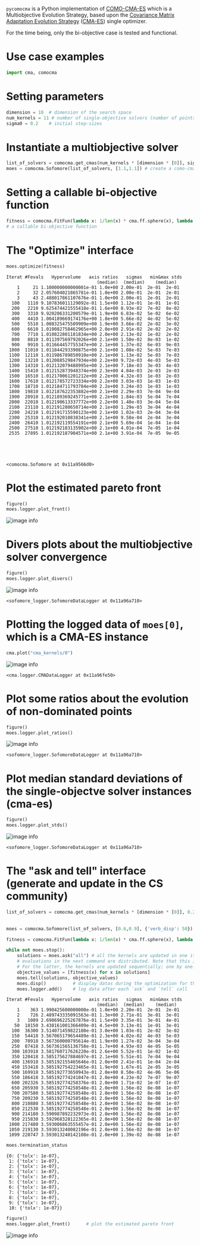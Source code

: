 ``pycomocma`` is a Python implementation of [COMO-CMA-ES](https://hal.inria.fr/hal-02103694/document) which is a Multiobjective Evolution Strategy, based upon the [Covariance Matrix Adaptation Evolution Strategy](https://en.wikipedia.org/wiki/CMA-ES) 
([CMA-ES](http://cma.gforge.inria.fr/)) single optimizer.

For the time being, only the bi-objective case is tested and functional.

# Use case examples


```python
import cma, comocma
```

# Setting parameters


```python
dimension = 10  # dimension of the search space
num_kernels = 11 # number of single-objective solvers (number of points we seek to have on the front)
sigma0 = 0.2    # initial step-sizes
```

# Instantiate a multiobjective solver


```python
list_of_solvers = comocma.get_cmas(num_kernels * [dimension * [0]], sigma0) # produce `num_kernels cma instances`
moes = comocma.Sofomore(list_of_solvers, [1.1,1.1]) # create a como-cma-es instance
```

# Setting a callable bi-objective function


```python
fitness = comocma.FitFun(lambda x: 1/len(x) * cma.ff.sphere(x), lambda x: 1/len(x) * cma.ff.sphere(x-1))
# a callable bi-objective function
```

# The "Optimize" interface


```python
moes.optimize(fitness)
```

    Iterat #Fevals   Hypervolume   axis ratios   sigmas   min&max stds
                                      (median)  (median)    (median)
        1     21 1.100000000000001e-01 1.0e+00 2.00e-01  2e-01  2e-01
        2     32 2.057604021865781e-01 1.0e+00 2.00e-01  2e-01  2e-01
        3     43 2.488017861107676e-01 1.0e+00 2.00e-01  2e-01  2e-01
      100   1110 9.107836011129092e-01 1.5e+00 1.12e-01  1e-01  1e-01
      200   2210 9.625474421555418e-01 1.6e+00 8.93e-02  7e-02  8e-02
      300   3310 9.920206331200579e-01 1.9e+00 6.83e-02  5e-02  6e-02
      400   4410 1.004189669174176e+00 1.8e+00 5.66e-02  4e-02  5e-02
      500   5510 1.008325475509909e+00 1.9e+00 3.66e-02  2e-02  3e-02
      600   6610 1.010082758462965e+00 2.0e+00 2.91e-02  2e-02  2e-02
      700   7710 1.010822801181834e+00 2.0e+00 2.13e-02  1e-02  2e-02
      800   8810 1.011397569792026e+00 2.1e+00 1.50e-02  8e-03  1e-02
      900   9910 1.011664457755347e+00 2.1e+00 1.37e-02  6e-03  9e-03
     1000  11010 1.011844293390875e+00 2.1e+00 1.08e-02  5e-03  7e-03
     1100  12110 1.011986789850910e+00 2.1e+00 1.13e-02  5e-03  7e-03
     1200  13210 1.012088529847934e+00 2.2e+00 9.72e-03  4e-03  5e-03
     1300  14310 1.012132079488995e+00 2.1e+00 7.18e-03  3e-03  4e-03
     1400  15410 1.012152873948374e+00 2.3e+00 4.84e-03  2e-03  2e-03
     1500  16510 1.012170061201212e+00 2.2e+00 4.32e-03  1e-03  2e-03
     1600  17610 1.012178572723334e+00 2.2e+00 3.03e-03  1e-03  1e-03
     1700  18710 1.012184711793784e+00 2.2e+00 3.24e-03  1e-03  1e-03
     1800  19810 1.012187622353882e+00 2.1e+00 2.29e-03  7e-04  9e-04
     1900  20910 1.012189369245771e+00 2.2e+00 1.84e-03  5e-04  7e-04
     2000  22010 1.012190613337772e+00 2.2e+00 1.40e-03  3e-04  5e-04
     2100  23110 1.012191280650714e+00 2.1e+00 1.29e-03  3e-04  4e-04
     2200  24210 1.012191715590123e+00 2.1e+00 1.02e-03  2e-04  3e-04
     2300  25310 1.012192010838341e+00 2.1e+00 9.58e-04  2e-04  3e-04
     2400  26410 1.012192119554191e+00 2.1e+00 5.69e-04  1e-04  1e-04
     2500  27510 1.012192183135902e+00 2.1e+00 4.01e-04  7e-05  1e-04
     2535  27895 1.012192187904571e+00 2.1e+00 3.91e-04  7e-05  9e-05





    <comocma.Sofomore at 0x11a9566d0>



# Plot the estimated pareto front


```python
figure()
moes.logger.plot_front()
```

![image info](./readme_images/paretoFront.png "Pareto front of the Sofomore instance")





# Divers plots about the multiobjective solver convergence


```python
figure()
moes.logger.plot_divers()
```



![image info](./readme_images/plot_divers.png "Divers plots from the Sofomore logger")



    <sofomore_logger.SofomoreDataLogger at 0x11a96a710>



# Plotting the logged data of `moes[0]`, which is a CMA-ES instance


```python
cma.plot("cma_kernels/0")
```

![image info](./readme_images/cma_example.png "Example plots of a CMA-ES produced during the MO optimization")


    <cma.logger.CMADataLogger at 0x11a96fe50>



# Plot some ratios about the evolution of non-dominated points


```python
figure()
moes.logger.plot_ratios()     
```

![image info](./readme_images/plot_ratios.png "Evolution of some parameters of the optimizer")

    <sofomore_logger.SofomoreDataLogger at 0x11a96a710>



# Plot median standard deviations of the single-objectve solver instances (cma-es)


```python
figure()
moes.logger.plot_stds()        
```

![image info](./readme_images/sorted_stds.png "standard deviations of all the CMA-ES instances")

    <sofomore_logger.SofomoreDataLogger at 0x11a96a710>



# The "ask and tell" interface (generate and update in the CS community)


```python
list_of_solvers = comocma.get_cmas(num_kernels * [dimension * [0]], 0.2, inopts = {'bounds': [0.2, 0.9], 
                                                                                'tolx': 10**-7,
                                                                               'popsize': 32}) # produce `num_kernels cma instances`
moes = comocma.Sofomore(list_of_solvers, [0.6,0.9], {'verb_disp': 50}) # create a COMO-CMA-ES instance

fitness = comocma.FitFun(lambda x: 1/len(x) * cma.ff.sphere(x), lambda x: 1/len(x) * cma.ff.sphere(x-1))
```


```python
while not moes.stop():
    solutions = moes.ask("all") # all the kernels are updated in one iteration: useful for a run where the 
    # evaluations in the next command are distributed. Note that this is an approximation of the exact algorithm.
    # For the latter, the kernels are updated sequentially; one by one.
    objective_values = [fitness(x) for x in solutions]
    moes.tell(solutions, objective_values)
    moes.disp()          # display datas during the optimization for the first three iterations and for each `verb_disp` iteration
    moes.logger.add()    # log data after each `ask` and `tell` call

```

    Iterat #Fevals   Hypervolume   axis ratios   sigmas   min&max stds
                                      (median)  (median)    (median)
        1    363 1.990425600000000e-01 1.0e+00 2.20e-01  2e-01  2e-01
        2    726 2.489743335091563e-01 1.3e+00 2.71e-01  3e-01  3e-01
        3   1089 2.690696225267876e-01 1.5e+00 3.35e-01  3e-01  4e-01
       50  18150 3.438161001366409e-01 4.5e+00 3.13e-01  1e-01  3e-01
      100  36300 3.514071459822180e-01 3.0e+00 1.03e-01  2e-02  3e-02
      150  54418 3.567065179654489e-01 2.3e+00 4.02e-02  4e-03  5e-03
      200  70918 3.567360000795614e-01 1.9e+00 1.27e-02  3e-04  3e-04
      250  87418 3.567361565136758e-01 1.7e+00 4.93e-03  4e-05  5e-05
      300 103918 3.581760717626220e-01 2.6e+00 5.52e-01  1e-02  1e-02
      350 120418 3.585175627884697e-01 2.1e+00 5.51e-01  7e-04  9e-04
      400 136918 3.585192155465646e-01 2.0e+00 2.41e-01  1e-04  2e-04
      450 153418 3.585192754223465e-01 1.9e+00 1.67e-01  2e-05  3e-05
      500 169918 3.585192773650943e-01 2.0e+00 8.50e-02  4e-06  5e-06
      550 186418 3.585192774241047e-01 2.0e+00 4.23e-02  7e-07  9e-07
      600 202326 3.585192774258376e-01 2.0e+00 1.71e-02  1e-07  1e-07
      650 205930 3.585192774258548e-01 2.0e+00 1.56e-02  8e-08  1e-07
      700 207580 3.585192774258548e-01 2.0e+00 1.56e-02  8e-08  1e-07
      750 209230 3.585192774258548e-01 2.0e+00 1.56e-02  8e-08  1e-07
      800 210880 3.585192774258548e-01 2.0e+00 1.56e-02  8e-08  1e-07
      850 212530 3.585192774258548e-01 2.0e+00 1.56e-02  8e-08  1e-07
      900 214180 3.590987892232973e-01 2.0e+00 1.56e-02  8e-08  1e-07
      950 215830 3.592968328122365e-01 2.0e+00 1.56e-02  8e-08  1e-07
     1000 217480 3.593006863555457e-01 2.0e+00 1.56e-02  8e-08  1e-07
     1050 219130 3.593013240082196e-01 2.0e+00 1.56e-02  8e-08  1e-07
     1099 220747 3.593013240142108e-01 2.0e+00 1.39e-02  8e-08  1e-07



```python
moes.termination_status
```




    {0: {'tolx': 1e-07},
     1: {'tolx': 1e-07},
     2: {'tolx': 1e-07},
     3: {'tolx': 1e-07},
     4: {'tolx': 1e-07},
     5: {'tolx': 1e-07},
     6: {'tolx': 1e-07},
     7: {'tolx': 1e-07},
     8: {'tolx': 1e-07},
     9: {'tolx': 1e-07},
     10: {'tolx': 1e-07}}




```python
figure()
moes.logger.plot_front()      # plot the estimated pareto front
```

![image info](./readme_images/front_cut.png "Pareto front with objective boundary constraint (the reference point)")
